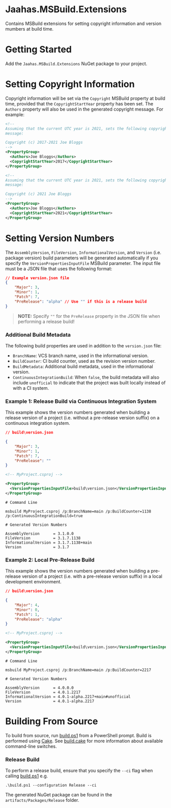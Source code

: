 # Jaahas.MSBuild.Extensions

Contains MSBuild extensions for setting copyright information and version mumbers at build time.


# Getting Started

Add the `Jaahas.MSBuild.Extensions` NuGet package to your project.


# Setting Copyright Information

Copyright information will be set via the `Copyright` MSBuild property at build time, provided that the `CopyrightStartYear` property has been set. The `Authors` property will also be used in the generated copyright message. For example:

```xml
<!-- 
Assuming that the current UTC year is 2021, sets the following copyright 
message: 

Copyright (c) 2017-2021 Joe Bloggs
-->
<PropertyGroup>
  <Authors>Joe Bloggs</Authors>
  <CopyrightStartYear>2017</CopyrightStartYear>
</PropertyGroup>
```

```xml
<!-- 
Assuming that the current UTC year is 2021, sets the following copyright 
message: 

Copyright (c) 2021 Joe Bloggs
-->
<PropertyGroup>
  <Authors>Joe Bloggs</Authors>
  <CopyrightStartYear>2021</CopyrightStartYear>
</PropertyGroup>
```


# Setting Version Numbers

The `AssemblyVersion`, `FileVersion`, `InformationalVersion`, and `Version` (i.e. package version) build parameters will be generated automatically if you specify the `VersionPropertiesInputFile` MSBuild parameter. The input file must be a JSON file that uses the following format:

```json
// Example version.json file
{
    "Major": 3,
    "Minor": 1,
    "Patch": 7,
    "PreRelease": "alpha" // Use "" if this is a release build
}
```

> **NOTE:** Specify `""` for the `PreRelease` property in the JSON file when performing a release build!


### Additional Build Metadata

The following build properties are used in addition to the `version.json` file:

- `BranchName`: VCS branch name, used in the informational version.
- `BuildCounter`: CI build counter, used as the revision version number.
- `BuildMetadata`: Additional build metadata, used in the informational version.
- `ContinuousIntegrationBuild`: When `false`, the build metadata will also include `unofficial` to indicate that the project was built locally instead of with a CI system.


### Example 1: Release Build via Continuous Integration System

This example shows the version numbers generated when building a release version of a project (i.e. without a pre-release version suffix) on a continuous integration system.

```json
// build\version.json

{
    "Major": 3,
    "Minor": 1,
    "Patch": 7,
    "PreRelease": ""
}
```

```xml
<!-- MyProject.csproj -->

<PropertyGroup>
  <VersionPropertiesInputFile>build\version.json</VersionPropertiesInputFile>
</PropertyGroup>
```

```
# Command Line

msbuild MyProject.csproj /p:BranchName=main /p:BuildCounter=1138 /p:ContinuousIntegrationBuild=true
```

```
# Generated Version Numbers

AssemblyVersion      = 3.1.0.0
FileVersion          = 3.1.7.1138
InformationalVersion = 3.1.7.1138+main
Version              = 3.1.7
```


### Example 2: Local Pre-Release Build

This example shows the version numbers generated when building a pre-release version of a project (i.e. with a pre-release version suffix) in a local development environment.

```json
// build\version.json

{
    "Major": 4,
    "Minor": 0,
    "Patch": 1,
    "PreRelease": "alpha"
}
```

```xml
<!-- MyProject.csproj -->

<PropertyGroup>
  <VersionPropertiesInputFile>build\version.json</VersionPropertiesInputFile>
</PropertyGroup>
```

```console
# Command Line

msbuild MyProject.csproj /p:BranchName=main /p:BuildCounter=2217
```

```console
# Generated Version Numbers

AssemblyVersion      = 4.0.0.0
FileVersion          = 4.0.1.2217
InformationalVersion = 4.0.1-alpha.2217+main#unofficial
Version              = 4.0.1-alpha.2217
```


# Building From Source

To build from source, run [build.ps1](/build.ps1) from a PowerShell prompt. Build is performed using [Cake](https://cakebuild.net). See [build.cake](/build.cake) for more information about available command-line switches.


### Release Build

To perform a release build, ensure that you specify the `--ci` flag when calling [build.ps1](/build.ps1) e.g.

```shell
.\build.ps1 --configuration Release --ci
```

The generated NuGet package can be found in the `artifacts/Packages/Release` folder.
